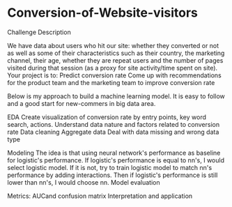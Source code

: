 # Conversion-of-Website-visitors

Challenge Description

We have data about users who hit our site: whether they converted or not as well as some of
their characteristics such as their country, the marketing channel, their age, whether they are
repeat users and the number of pages visited during that session (as a proxy for site
activity/time spent on site).
Your project is to:
  Predict conversion rate
  Come up with recommendations for the product team and the marketing team to improve conversion rate

Below is my approach to build a machine learning model. It is easy to follow and a good start for new-commers in big data area.

EDA
  Create visualization of conversion rate by entry points, key word search, actions.
  Understand data nature and factors related to conversion rate
  Data cleaning
  Aggregate data
  Deal with data missing and wrong data type

Modeling
  The idea is that using neural network's performance as baseline for logistic's performance. If logistic's performance is equal to nn's, I would select logistic model. If it is not, try to train logistic model to match nn's performance by adding interactions. Then if logistic's performance is still lower than nn's, I would choose nn.
Model evaluation
  
Metrics: AUCand confusion matrix
Interpretation and application
